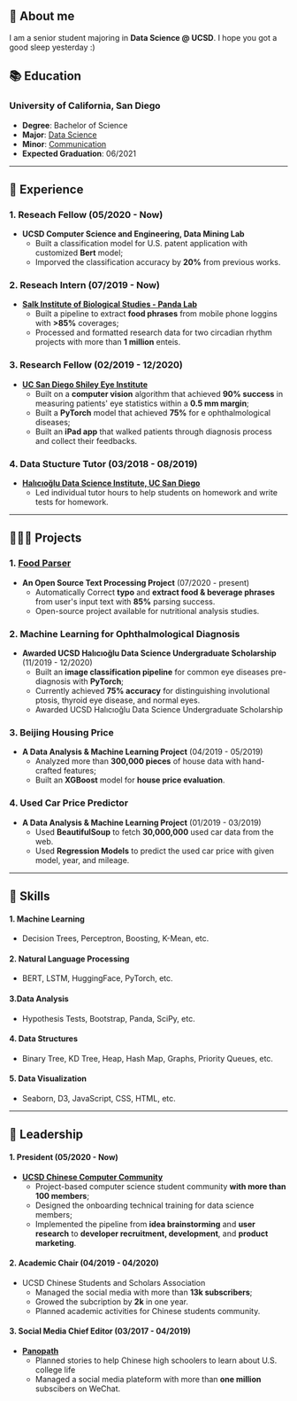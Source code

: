 ## 👀 About me
I am a senior student majoring in **Data Science @ UCSD**. I hope you got a good sleep yesterday :)
 
## 📚 Education
### University of California, San Diego
- **Degree**: Bachelor of Science 
- **Major**: [Data Science](https://datascience.ucsd.edu)
- **Minor**: [Communication](https://communication.ucsd.edu/)
- **Expected Graduation**: 06/2021

*****

## 💼 Experience
### 1. Reseach Fellow (05/2020 - Now)
- **UCSD Computer Science and Engineering, Data Mining Lab**
	- Built a classification model for U.S. patent application with customized **Bert** model;
	- Imporved the classification accuracy by **20%** from previous works. 

### 2. Reseach Intern (07/2019 - Now)
- **[Salk Institute of Biological Studies - Panda Lab](https://panda.salk.edu/)**
	- Built a pipeline to extract **food phrases** from mobile phone loggins with **>85%** coverages;
	- Processed and formatted research data for two circadian rhythm projects with more than **1 million** enteis.
	
### 3. Research Fellow (02/2019 - 12/2020)
- **[UC San Diego Shiley Eye Institute](https://shileyeye.ucsd.edu/)**
	- Built on a **computer vision** algorithm that achieved **90% success** in measuring patients' eye statistics within a **0.5 mm margin**;
	- Built a **PyTorch** model that achieved **75%** for e
ophthalmological diseases;
	- Built an **iPad app** that walked patients through diagnosis process and collect their feedbacks.

### 4. Data Stucture Tutor (03/2018 - 08/2019)
- **[Halıcıoğlu Data Science Institute, UC San Diego](https://datascience.ucsd.edu/)**
	- Led individual tutor hours to help students on homework and write tests for homework.

*****

## 👨🏻‍💻 Projects
### 1. [Food Parser](https://github.com/JoeyHou/food_parser)
- **An Open Source Text Processing Project** (07/2020 - present)
	- Automatically Correct **typo** and **extract food & beverage phrases** from user's input text with **85%** parsing success.
	- Open-source project available for nutritional analysis studies.

### 2. Machine Learning for Ophthalmological Diagnosis
- **Awarded UCSD Halıcıoğlu Data Science Undergraduate Scholarship** (11/2019 - 12/2020)
	- Built an **image classification pipeline** for common eye diseases pre-diagnosis with **PyTorch**;
	- Currently achieved **75% accuracy** for distinguishing involutional ptosis, thyroid eye disease, and normal eyes.
	- Awarded UCSD Halıcıoğlu Data Science Undergraduate Scholarship

### 3. Beijing Housing Price
- **A Data Analysis & Machine Learning Project** (04/2019 - 05/2019)
	- Analyzed more than **300,000 pieces** of house data with hand-crafted features;
	- Built an **XGBoost** model for **house price evaluation**.

### 4. Used Car Price Predictor
- **A Data Analysis & Machine Learning Project** (01/2019 - 03/2019) 
	- Used **BeautifulSoup** to fetch **30,000,000** used car data from the web.
	- Used **Regression Models** to predict the used car price with given model, year, and mileage.

*****


## 🧠 Skills
#### 1. Machine Learning
-  Decision Trees, Perceptron, Boosting, K-Mean, etc.

#### 2. Natural Language Processing
- BERT, LSTM, HuggingFace, PyTorch, etc.

#### 3.Data Analysis 
- Hypothesis Tests, Bootstrap, Panda, SciPy, etc.

#### 4. Data Structures
- Binary Tree, KD Tree, Heap, Hash Map, Graphs, Priority Queues, etc.

#### 5. Data Visualization
- Seaborn, D3, JavaScript, CSS, HTML, etc.

*****


## 🧩 Leadership
#### 1. President (05/2020 - Now)
- **[UCSD Chinese Computer Community](http://ucsdtriplec.org/)**
	- Project-based computer science student community **with more than 100 members**;
	- Designed the onboarding technical training for data science members;
	- Implemented the pipeline from **idea brainstorming** and **user research** to **developer recruitment, development**, and **product marketing**.

#### 2. Academic Chair (04/2019 - 04/2020)
- UCSD Chinese Students and Scholars Association
	- Managed the social media with more than **13k subscribers**;
	- Growed the subcription by **2k** in one year.
	- Planned academic activities for Chinese students community.

#### 3. Social Media Chief Editor (03/2017 - 04/2019)
- **[Panopath](https://www.panopath.com/)**
	- Planned stories to help Chinese high schoolers to learn about U.S. college life
	- Managed a social media plateform with more than **one million** subscibers on WeChat.



